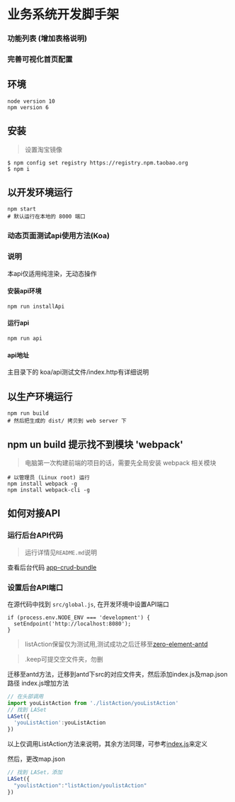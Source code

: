 # 业务系统开发脚手架
### 功能列表  (增加表格说明)
### 完善可视化首页配置


## 环境
```
node version 10
npm version 6
```

## 安装

> 设置淘宝镜像
```shell
$ npm config set registry https://registry.npm.taobao.org
$ npm i
```

## 以开发环境运行
```shell
npm start
# 默认运行在本地的 8000 端口
```

### 动态页面测试api使用方法(Koa)
### 说明
本api仅适用纯渲染，无动态操作
#### 安装api环境
```
npm run installApi
```
#### 运行api
```
npm run api
```
#### api地址
主目录下的 koa/api测试文件/index.http有详细说明

## 以生产环境运行
```shell
npm run build
# 然后把生成的 dist/ 拷贝到 web server 下
```

## npm un build 提示找不到模块 'webpack'
> 电脑第一次构建前端的项目的话，需要先全局安装 webpack 相关模块
```
# 以管理员 (Linux root) 运行
npm install webpack -g
npm install webpack-cli -g
```

## 如何对接API

### 运行后台API代码
> 运行详情见`README.md`说明
> 
查看后台代码 [app-crud-bundle](https://github.com/zelejs/crud-app-bundle)

### 设置后台API端口
在源代码中找到 `src/global.js`, 在开发环境中设置API端口
```
if (process.env.NODE_ENV === 'development') {
  setEndpoint('http://localhost:8080');
}
```


> listAction保留仅为测试用,测试成功之后迁移至[zero-element-antd](https://github.com/kequandian/zero-element-antd)

>.keep可提交空文件夹，勿删

迁移至antd方法，迁移到antd下src的对应文件夹，然后添加index.js及map.json路径
index.js增加方法
```javascript
// 在头部调用
import youListAction from './listAction/youListAction'
// 找到 LASet
LASet({
  'youListAction':youListAction
})
```
以上仅调用ListAction方法来说明，其余方法同理，可参考[index.js](https://github.com/kequandian/zero-element-antd/blob/master/src/index.js)来定义

然后，更改map.json
```javascript
// 找到 LASet，添加
LASet({
  "youlistAction":"listAction/youlistAction"
})
```